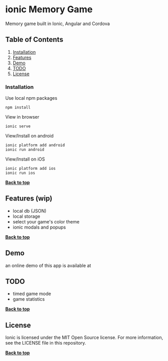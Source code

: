 # ionic Memory Game

Memory game built in Ionic, Angular and Cordova

## Table of Contents

1. [Installation](#installation)
2. [Features](#features)
3. [Demo](#demo)
4. [TODO](#todo)
5. [License](#license)


### Installation
Use local npm packages

```
npm install
```

View in browser

```
ionic serve
```

View/Install on android

```
ionic platform add android
ionic run android
```

View/Install on iOS

```
ionic platform add ios
ionic run ios
```
**[Back to top](#table-of-contents)**


## Features (wip)
* local db (JSON)
* local storage
* select your game's color theme
* ionic modals and popups

**[Back to top](#table-of-contents)**

## Demo
an online demo of this app is available at 

## TODO
* timed game mode
* game statistics

**[Back to top](#table-of-contents)**

## License

Ionic is licensed under the MIT Open Source license. For more information, see the LICENSE file in this repository.

**[Back to top](#table-of-contents)**








